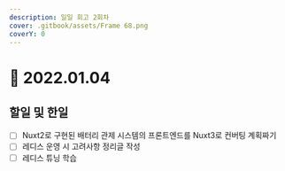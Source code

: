 ```yaml
---
description: 일일 회고 2회차
cover: .gitbook/assets/Frame 68.png
coverY: 0
---
```


# 🙂 2022.01.04

## 할일 및 한일

* [ ] Nuxt2로 구현된 배터리 관제 시스템의 프론트엔드를 Nuxt3로 컨버팅 계획짜기
* [ ] 레디스 운영 시 고려사항 정리글 작성
* [ ] 레디스 튜닝 학습
